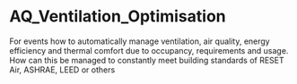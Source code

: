 # AQ_Ventilation_Optimisation
For events how to automatically manage ventilation, air quality, energy efficiency and thermal comfort due to occupancy, requirements and usage. How can this be managed to constantly meet building standards of RESET Air, ASHRAE, LEED or others 

